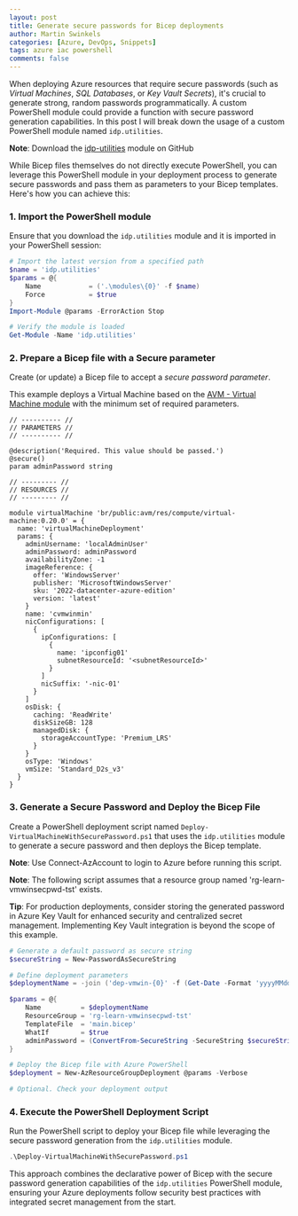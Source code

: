 ```yaml
---
layout: post
title: Generate secure passwords for Bicep deployments
author: Martin Swinkels
categories: [Azure, DevOps, Snippets]
tags: azure iac powershell
comments: false
---
```


When deploying Azure resources that require secure passwords (such as _Virtual Machines_, _SQL Databases_, or _Key Vault Secrets_), it's crucial to generate strong, random passwords programmatically. A custom PowerShell module could provide a function with secure password generation capabilities. In this post I will break down the usage of a custom PowerShell module named `idp.utilities`.

<div class="important">
    <p><strong>Note</strong>: Download the <a href="https://github.com/msc365/az-idp-utilities" target="_blanc">idp-utilities</a> module on GitHub</p>
</div>

While Bicep files themselves do not directly execute PowerShell, you can leverage this PowerShell module in your deployment process to generate secure passwords and pass them as parameters to your Bicep templates. Here's how you can achieve this:

### 1. Import the PowerShell module

Ensure that you download the `idp.utilities` module and it is imported in your PowerShell session:

```powershell
# Import the latest version from a specified path
$name = 'idp.utilities'
$params = @{
    Name            = ('.\modules\{0}' -f $name)
    Force           = $true
}
Import-Module @params -ErrorAction Stop

# Verify the module is loaded
Get-Module -Name 'idp.utilities'
```

### 2. Prepare a Bicep file with a Secure parameter

Create (or update) a Bicep file to accept a _secure password parameter_.

This example deploys a Virtual Machine based on the [AVM - Virtual Machine module](https://github.com/Azure/bicep-registry-modules/tree/main/avm/res/compute/virtual-machine#example-5-using-only-defaults-for-windows) with the minimum set of required parameters.

```bicep
// ---------- //
// PARAMETERS //
// ---------- //

@description('Required. This value should be passed.')
@secure()
param adminPassword string

// --------- //
// RESOURCES //
// --------- //

module virtualMachine 'br/public:avm/res/compute/virtual-machine:0.20.0' = {
  name: 'virtualMachineDeployment'
  params: {
    adminUsername: 'localAdminUser'
    adminPassword: adminPassword
    availabilityZone: -1
    imageReference: {
      offer: 'WindowsServer'
      publisher: 'MicrosoftWindowsServer'
      sku: '2022-datacenter-azure-edition'
      version: 'latest'
    }
    name: 'cvmwinmin'
    nicConfigurations: [
      {
        ipConfigurations: [
          {
            name: 'ipconfig01'
            subnetResourceId: '<subnetResourceId>'
          }
        ]
        nicSuffix: '-nic-01'
      }
    ]
    osDisk: {
      caching: 'ReadWrite'
      diskSizeGB: 128
      managedDisk: {
        storageAccountType: 'Premium_LRS'
      }
    }
    osType: 'Windows'
    vmSize: 'Standard_D2s_v3'
  }
}
```

### 3. Generate a Secure Password and Deploy the Bicep File

Create a PowerShell deployment script named `Deploy-VirtualMachineWithSecurePassword.ps1` that uses the `idp.utilities` module to generate a secure password and then deploys the Bicep template.

<div class="important">
    <p><strong>Note</strong>: Use Connect-AzAccount to login to Azure before running this script.</p>
</div>

<div class="important">
    <p><strong>Note</strong>: The following script assumes that a resource group named 'rg-learn-vmwinsecpwd-tst' exists.</p>
</div>

<div class="tip">
    <p><strong>Tip</strong>: For production deployments, consider storing the generated password in Azure Key Vault for enhanced security and centralized secret management. Implementing Key Vault integration is beyond the scope of this example.</p>
</div>

```powershell
# Generate a default password as secure string
$secureString = New-PasswordAsSecureString

# Define deployment parameters
$deploymentName = -join ('dep-vmwin-{0}' -f (Get-Date -Format 'yyyyMMdd-hhmmss'))[0..63]

$params = @{
    Name          = $deploymentName
    ResourceGroup = 'rg-learn-vmwinsecpwd-tst'
    TemplateFile  = 'main.bicep'
    WhatIf        = $true
    adminPassword = (ConvertFrom-SecureString -SecureString $secureString -AsPlainText)
}

# Deploy the Bicep file with Azure PowerShell
$deployment = New-AzResourceGroupDeployment @params -Verbose

# Optional. Check your deployment output
```

### 4. Execute the PowerShell Deployment Script

Run the PowerShell script to deploy your Bicep file while leveraging the secure password generation from the `idp.utilities` module.

```powershell
.\Deploy-VirtualMachineWithSecurePassword.ps1
```

This approach combines the declarative power of Bicep with the secure password generation capabilities of the `idp.utilities` PowerShell module, ensuring your Azure deployments follow security best practices with integrated secret management from the start.
